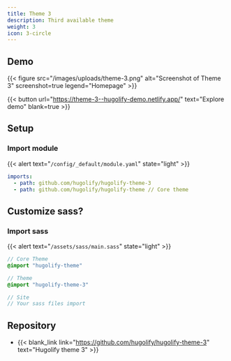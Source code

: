```yaml
---
title: Theme 3
description: Third available theme
weight: 3
icon: 3-circle
---
```


## Demo

{{< figure src="/images/uploads/theme-3.png" alt="Screenshot of Theme 3" screenshot=true legend="Homepage" >}}

{{< button url="https://theme-3--hugolify-demo.netlify.app/" text="Explore demo" blank=true >}}

## Setup

### Import module

{{< alert text="`/config/_default/module.yaml`" state="light" >}}

```yml
imports:
  - path: github.com/hugolify/hugolify-theme-3
  - path: github.com/hugolify/hugolify-theme // Core theme
```

## Customize sass?

### Import sass

{{< alert text="`/assets/sass/main.sass`" state="light" >}}

```sass
// Core Theme
@import "hugolify-theme"

// Theme
@import "hugolify-theme-3"

// Site
// Your sass files import
```

## Repository

- {{< blank_link link="https://github.com/hugolify/hugolify-theme-3" text="Hugolify theme 3" >}}
